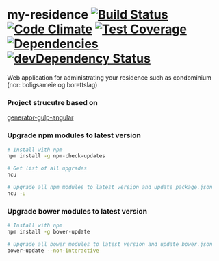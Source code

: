 my-residence [![Build Status](https://travis-ci.org/ismarslomic/myresidence.svg?branch=master)](https://travis-ci.org/ismarslomic/myresidence) [![Code Climate](https://codeclimate.com/github/ismarslomic/myresidence/badges/gpa.svg)](https://codeclimate.com/github/ismarslomic/myresidence) [![Test Coverage](https://codeclimate.com/github/ismarslomic/myresidence/badges/coverage.svg)](https://codeclimate.com/github/ismarslomic/myresidence/coverage) [![Dependencies](https://david-dm.org/ismarslomic/myresidence.png?theme=shields.io)](https://david-dm.org/ismarslomic/myresidence) [![devDependency Status](https://david-dm.org/ismarslomic/myresidence/dev-status.svg)](https://david-dm.org/ismarslomic/myresidence#info=devDependencies)
============

Web application for administrating your residence such as condominium (nor: boligsameie og borettslag)

### Project strucutre based on
[generator-gulp-angular](https://github.com/Swiip/generator-gulp-angular)

### Upgrade npm modules to latest version
```bash
# Install with npm
npm install -g npm-check-updates

# Get list of all upgrades
ncu

# Upgrade all npm modules to latest version and update package.json
ncu -u
```

### Upgrade bower modules to latest version
```bash
# Install with npm
npm install -g bower-update

# Upgrade all bower modules to latest version and update bower.json
bower-update --non-interactive
```
